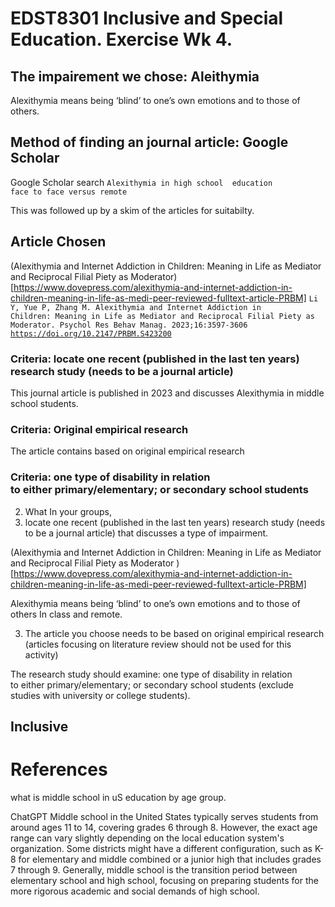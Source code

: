 # EDST8301 Inclusive and Special Education. Exercise Wk 4.

## The impairement we chose: Aleithymia
Alexithymia means being ‘blind’ to one’s own emotions and to those of others.

## Method of finding an journal article: Google Scholar
Google Scholar search <code>Alexithymia in high school  education face to face versus remote </code>

This was followed up by a skim of the articles for suitabilty.

## Article Chosen
(Alexithymia and Internet Addiction in Children: Meaning in Life as Mediator and Reciprocal Filial Piety as Moderator) [https://www.dovepress.com/alexithymia-and-internet-addiction-in-children-meaning-in-life-as-medi-peer-reviewed-fulltext-article-PRBM]
<code>Li Y, Yue P, Zhang M. Alexithymia and Internet Addiction in Children: Meaning in Life as Mediator and Reciprocal Filial Piety as Moderator. Psychol Res Behav Manag. 2023;16:3597-3606
https://doi.org/10.2147/PRBM.S423200</code>

### Criteria: locate one recent (published in the last ten years) research study (needs to be a journal article) 
This journal article is published in 2023 and discusses Alexithymia in middle school students.
### Criteria: Original empirical research

The article contains  based on original empirical research

### Criteria: one type of disability in relation to either primary/elementary; or secondary school students

2. What In your groups, 
1. locate one recent (published in the last ten years) research study (needs to be a journal article)  that discusses a type of impairment. 


(Alexithymia and Internet Addiction in Children: Meaning in Life as Mediator and Reciprocal Filial Piety as Moderator ) [https://www.dovepress.com/alexithymia-and-internet-addiction-in-children-meaning-in-life-as-medi-peer-reviewed-fulltext-article-PRBM]
 

Alexithymia means being ‘blind’ to one’s own emotions and to those of others
In class and remote.

3. The article you choose needs to be based on original empirical research  (articles focusing on literature review should not be used for this activity)

The research study should examine:
one type of disability in relation to either primary/elementary; or 
secondary school students  (exclude studies with university or college students). 


## Inclusive 


# References
what is middle school in uS education by age group.

ChatGPT
Middle school in the United States typically serves students from around ages 11 to 14, covering grades 6 through 8. However, the exact age range can vary slightly depending on the local education system's organization. Some districts might have a different configuration, such as K-8 for elementary and middle combined or a junior high that includes grades 7 through 9. Generally, middle school is the transition period between elementary school and high school, focusing on preparing students for the more rigorous academic and social demands of high school.
